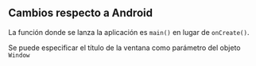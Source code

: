 ## Cambios respecto a Android

La función donde se lanza la aplicación es ``main()`` en lugar de ``onCreate()``.

Se puede especificar el título de la ventana como parámetro del objeto ``Window``